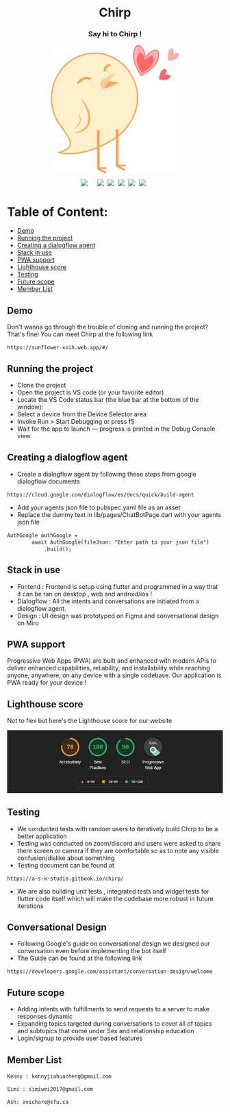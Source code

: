 <div align="center"><h1>Chirp</h1></div>
<div align="center"><h3> Say hi to Chirp !</h3></div>
<div align="center"><img src ="ChirpBot.png" width=300 height=300 style="vertical-align:middle"></div>



<pre><div align="center"><img style="margin-right: 5px;" src="https://img.shields.io/badge/Flutter-2.0-blue"/>  <img src="https://img.shields.io/badge/%20%20Uptime-99%25-orange"/> <img src="https://img.shields.io/badge/%20%20build-passing-green"/> <img src="https://img.shields.io/badge/%20%20contributers-3-informational"/> <img src="https://img.shields.io/badge/maintainability-A-yellow"/> <img src="https://img.shields.io/badge/Dialogflow-v2-success"/> </div></pre> 

# Table of Content:

- [Demo](#demo)
- [Running the project](#running-the-project)
- [Creating a dialogflow agent](#creating-a-dialogflow-agent)
- [Stack in use](#stack-in-use)
- [PWA support](#pwa-support)
- [Lighthouse score](#lighthouse-score)
- [Testing](#testing)
- [Future scope](#future-scope)
- [Member List](#member-list)

## Demo
Don't wanna go through the trouble of cloning and running the project? That's fine! You can meet Chirp at the following link 
```
https://sunflower-xoih.web.app/#/
```


## Running the project
- Clone the project
- Open the project is VS code (or your favorite editor)
- Locate the VS Code status bar (the blue bar at the bottom of the window):
- Select a device from the Device Selector area
- Invoke Run > Start Debugging or press f5
- Wait for the app to launch — progress is printed in the Debug Console view.


## Creating a dialogflow agent
- Create a dialogflow agent by following these steps from google dialogflow documents
```
https://cloud.google.com/dialogflow/es/docs/quick/build-agent
```
- Add your agents json file to pubspec.yaml file as an asset
- Replace the dummy text in lib/pages/ChatBotPage.dart  with your agents json file
```
AuthGoogle authGoogle =
        await AuthGoogle(fileJson: "Enter path to your json file")
            .build();
```

## Stack in use
- Fontend : Frontend is setup using flutter and programmed in a way that it can be ran on desktop , web and android/ios !
- Dialogflow : All the intents and conversations are initiated from a dialogflow agent.
- Design : UI design was prototyped on Figma and conversational design on Miro 


## PWA support
Progressive Web Apps (PWA) are built and enhanced with modern APIs to deliver enhanced capabilities, reliability, and installability while reaching anyone, anywhere, on any device with a single codebase. Our application is PWA ready for your device !


## Lighthouse score
Not to flex but here's the Lighthouse score for our website
<div align="center"><img src="lighthouseScore.jpg"/></div>


## Testing
- We conducted tests with random users to iteratively build Chirp to be a better application
- Testing was conducted on zoom/discord and users were asked to share there screen or camera if they are comfortable so as to note any visible confusion/dislike about something 
- Testing document can be found at
```
https://a-s-k-studio.gitbook.io/chirp/
```
- We are also building unit tests , integrated tests and widget tests for flutter code itself which will make the codebase more robust in future iterations


## Conversational Design
- Following Google's guide on conversational design we designed our conversation even before implementing the bot itself 
- The Guide can be found at the following link
```
https://developers.google.com/assistant/conversation-design/welcome
```


## Future scope
- Adding intents with fulfillments to send requests to a server to make responses dynamic
- Expanding topics targeted during conversations to cover all of topics and subtopics that come under Sex and relationship education
- Login/signup to provide user based features


## Member List
```
Kenny : kennyjiahuacheng@gmail.com
```
```
Simi : simiwei2017@gmail.com
```
```
Ash: avichare@sfu.ca
```
